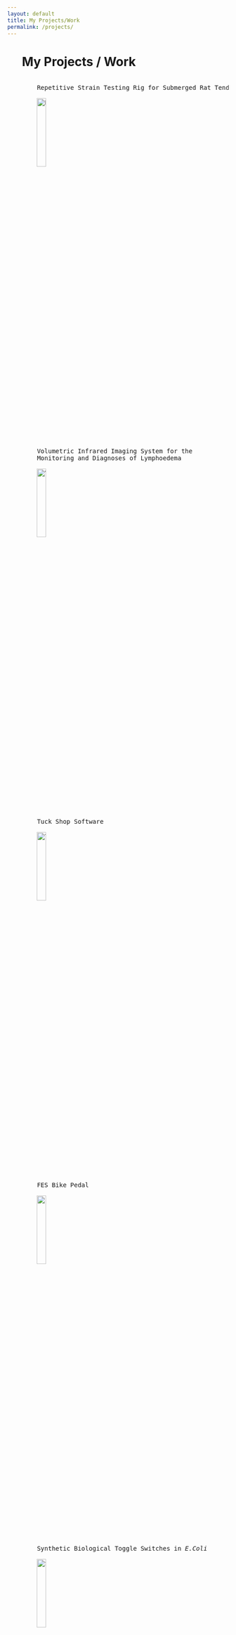 ```yaml
---
layout: default
title: My Projects/Work
permalink: /projects/
---
```


# &nbsp;&nbsp;&nbsp;&nbsp; My Projects / Work

<!-- [![Tuck Shop Software](../TuckShop.png)](https://github.com/SamKaret/BneiAkivaTuckShop) -->
<pre>

        Repetitive Strain Testing Rig for Submerged Rat Tendons

        <a href="https://github.com/SamKaret/RepetitiveStrainTester" target="_blank"><img src="../RepStrainProjInUse.jpg" alt="Repetitive Strain Rig" style="width: 20%"></a>
        
        Volumetric Infrared Imaging System for the
        Monitoring and Diagnoses of Lymphoedema
        
        <a href="../VIRIS_Report.pdf" target="_blank"><img src="../VIRIS.jpg" alt="VIRIS" style="width: 20%"></a>
        
        Tuck Shop Software
        
        <a href="https://github.com/SamKaret/BneiAkivaTuckShop" target="_blank"><img src="../TuckShop.png" alt="Tuck Shop Software" style="width: 20%" ></a>
                       
        FES Bike Pedal
        
        <a href="../fes_bike.pdf" target="_blank"><img src="../pedalfinal.png" alt="FES Bike Pedal" style="width: 20%" ></a>

        Synthetic Biological Toggle Switches in <em>E.Coli</em>

        <a href="../ToggleSwitchFinalReport.pdf" target="_blank"><img src="../ToggleSwitch.png" alt="SynBio Toggle Switches" style="width: 20%" ></a>

</pre>